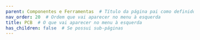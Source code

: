 ```yaml
---
parent: Componentes e Ferramentas  # Título da página pai como definido no index.md
nav_order: 20  # Ordem que vai aparecer no menu à esquerda
title: PCB  # O que vai aparecer no menu à esquerda
has_children: false  # Se possui sub-páginas
---
```

# 